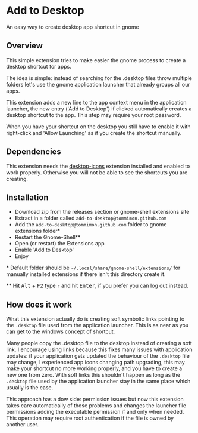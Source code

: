 # Add to Desktop
An easy way to create desktop app shortcut in gnome

## Overview
This simple extension tries to make easier the gnome process to create a desktop
shortcut for apps.

The idea is simple: instead of searching for the .desktop files throw multiple
folders let's use the gnome application launcher that already groups all our apps.

This extension adds a new line to the app context menu in the application launcher,
the new entry ('Add to Desktop') if clicked automatically creates a desktop shortcut
to the app. This step may require your root password.

When you have your shortcut on the desktop you still have to enable it with
right-click and 'Allow Launching' as if you create the shortcut manually.

## Dependencies
This extension needs the [desktop-icons](https://extensions.gnome.org/extension/1465/desktop-icons/)
extension installed and enabled to work properly.
Otherwise you will not be able to see the shortcuts you are creating.

## Installation
- Download zip from the releases section or gnome-shell extensions site
- Extract in a folder called `add-to-desktop@tommimon.github.com`
- Add the `add-to-desktop@tommimon.github.com` folder to gnome extensions folder*
- Restart the Gnome-Shell**
- Open (or restart) the Extensions app
- Enable 'Add to Desktop'
- Enjoy

\* Default folder should be `~/.local/share/gnome-shell/extensions/` for manually installed extensions
if there isn't this directory create it.

\** Hit <kbd>Alt</kbd> + <kbd>F2</kbd> type `r` and hit <kbd>Enter</kbd>, if you prefer 
you can log out instead.

## How does it work
What this extension actually do is creating soft symbolic links pointing to the
`.desktop` file used from the application launcher. This is as near as you
can get to the windows concept of shortcut.

Many people copy the .desktop file to the desktop instead of creating a soft link.
I encourage using links because this fixes many issues with application updates:
if your application gets updated the behaviour of the `.desktop` file may change, I
experienced app icons changing path upgrading, this may make your shortcut no more
working properly, and you have to create a new one from zero. With soft links this shouldn't
happen as long as the `.desktop` file used by the application launcher stay in the
same place which usually is the case.

This approach has a dow side: permission issues but now this extension takes care automatically
of those problems and changes the launcher file permissions adding the executable
permission if and only when needed. This operation may require root authentication
if the file is owned by another user.
